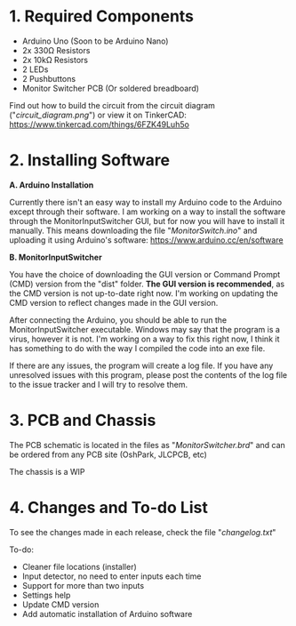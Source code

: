 # 1. Required Components

- Arduino Uno (Soon to be Arduino Nano)
- 2x 330Ω Resistors
- 2x 10kΩ Resistors
- 2 LEDs
- 2 Pushbuttons
- Monitor Switcher PCB (Or soldered breadboard)

Find out how to build the circuit from the circuit diagram ("*circuit_diagram.png*") or view it on TinkerCAD: https://www.tinkercad.com/things/6FZK49Luh5o

# 2. Installing Software

**A. Arduino Installation**

Currently there isn't an easy way to install my Arduino code to the Arduino except through their software. I am working on a way to install the software through the MonitorInputSwitcher GUI, but for now you will have to install it manually. This means downloading the file "*MonitorSwitch.ino*" and uploading it using Arduino's software: https://www.arduino.cc/en/software

**B. MonitorInputSwitcher**

You have the choice of downloading the GUI version or Command Prompt (CMD) version from the "dist" folder. **The GUI version is recommended**, as the CMD version is not up-to-date right now. I'm working on updating the CMD version to reflect changes made in the GUI version.

After connecting the Arduino, you should be able to run the MonitorInputSwitcher executable. Windows may say that the program is a virus, however it is not. I'm working on a way to fix this right now, I think it has something to do with the way I compiled the code into an exe file.

If there are any issues, the program will create a log file. If you have any unresolved issues with this program, please post the contents of the log file to the issue tracker and I will try to resolve them.

# 3. PCB and Chassis

The PCB schematic is located in the files as "*MonitorSwitcher.brd*" and can be ordered from any PCB site (OshPark, JLCPCB, etc)

The chassis is a WIP

# 4. Changes and To-do List


To see the changes made in each release, check the file "*changelog.txt*"

To-do:
- Cleaner file locations (installer)
- Input detector, no need to enter inputs each time
- Support for more than two inputs
- Settings help
- Update CMD version
- Add automatic installation of Arduino software
